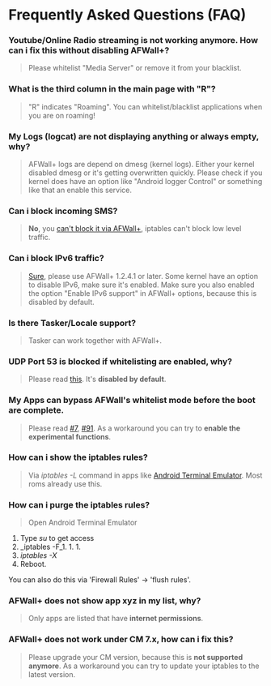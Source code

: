 # Frequently Asked Questions (FAQ)

### Youtube/Online Radio streaming is not working anymore. How can i fix this without disabling AFWall+? 
> Please whitelist "Media Server" or remove it from your blacklist.
         
### What is the third column in the main page with "R"?  
> "R" indicates "Roaming". You can whitelist/blacklist applications when you are on roaming! 
         
### My Logs (logcat) are not displaying anything or always empty, why? 
> AFWall+ logs are depend on dmesg (kernel logs). Either your kernel disabled dmesg or it's getting overwritten quickly. Please check if you kernel does have an option like "Android logger Control" or something like that an enable this service.
         
### Can i block incoming SMS?
> **No**, you [can't block it via AFWall+](https://github.com/ukanth/afwall/issues/111), iptables can't block low level traffic.

### Can i block IPv6 traffic?
> [Sure](https://github.com/ukanth/afwall/issues/108), please use AFWall+ 1.2.4.1 or later. Some kernel have an option to disable IPv6, make sure it's enabled. Make sure you also enabled the option "Enable IPv6 support" in AFWall+ options, because this is disabled by default.

### Is there Tasker/Locale support?
> Tasker can work together with AFWall+.

### UDP Port 53 is blocked if whitelisting are enabled, why?
> Please read [this](https://github.com/ukanth/afwall/issues/18). It's **disabled by default**.

### My Apps can bypass AFWall's whitelist mode before the boot are complete.
> Please read [#7](https://github.com/ukanth/afwall/issues/7), [#91](https://github.com/ukanth/afwall/issues/91). As a workaround you can try to **enable the experimental functions**.

### How can i show the iptables rules?
> Via  _iptables -L_ command in apps like [Android Terminal Emulator](https://play.google.com/store/apps/developer?id=Jack+Palevich). Most roms already use this. 

### How can i purge the iptables rules?
> Open Android Terminal Emulator 
  1. Type _su_ to get access 
  2. _iptables -F_1. 1. 1. 
  3. _iptables -X_
  4. Reboot.

You can also do this via 'Firewall Rules' -> 'flush rules'. 

### AFWall+ does not show app xyz in my list, why?
> Only apps are listed that have **internet permissions**. 

### AFWall+ does not work under CM 7.x, how can i fix this?
> Please upgrade your CM version, because this is **not supported anymore**. As a workaround you can try to update your iptables to the latest version. 